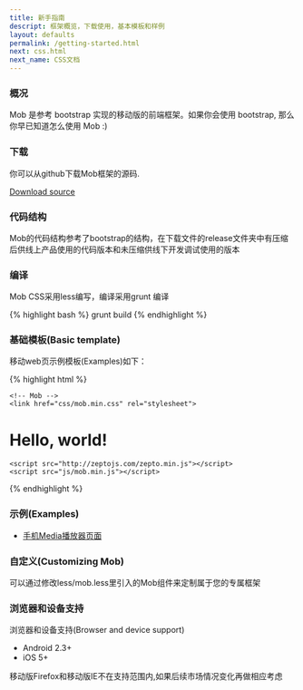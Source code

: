 ```yaml
---
title: 新手指南
descript: 框架概览，下载使用，基本模板和样例
layout: defaults
permalink: /getting-started.html
next: css.html
next_name: CSS文档
---
```


### 概况

Mob 是参考 bootstrap 实现的移动版的前端框架。如果你会使用 bootstrap, 那么你早已知道怎么使用 Mob :)

### 下载 

你可以从github下载Mob框架的源码.

<a href="https://github.com/mobframe/mob/zipball/master" class="btn btn-lg btn-outline" role="button" >Download source</a>

### 代码结构

Mob的代码结构参考了bootstrap的结构，在下载文件的release文件夹中有压缩后供线上产品使用的代码版本和未压缩供线下开发调试使用的版本

### 编译

Mob CSS采用less编写，编译采用grunt 编译

{% highlight bash %}
grunt build
{% endhighlight %}

### 基础模板(Basic template)

移动web页示例模板(Examples)如下：

{% highlight html %}
<!DOCTYPE html>
<html lang="en">
  <head>
    <meta charset="utf-8">
    <meta name="viewport" content="width=device-width,minimum-scale=1.0,maximum-scale=1.0,user-scalable=no"/>
    <meta name="apple-mobile-web-app-capable" content="yes" />
    <meta name="format-detection" content="telephone=no"/>
    <title>Mob 101 Template</title>

    <!-- Mob -->
    <link href="css/mob.min.css" rel="stylesheet">
  </head>
  <body>
    <h1>Hello, world!</h1>

    <script src="http://zeptojs.com/zepto.min.js"></script>
    <script src="js/mob.min.js"></script>
  </body>
</html>
{% endhighlight %}

### 示例(Examples)

   * [手机Media播放器页面](examples/audio-player.html)

<!--

### 页面布局

mob支持多种页面布局方式

#### 普通布局

#### webapp 布局

#### 上下栏固定布局

### 页面组件

#### 按钮

#### 对话框

### 页面动画效果
-->

### 自定义(Customizing Mob)

可以通过修改less/mob.less里引入的Mob组件来定制属于您的专属框架

### 浏览器和设备支持

浏览器和设备支持(Browser and device support) 

   * Android 2.3+ 
   * iOS 5+ 

移动版Firefox和移动版IE不在支持范围内,如果后续市场情况变化再做相应考虑

